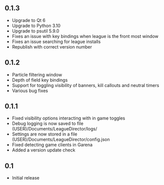 ## 0.1.3
 - Upgrade to Qt 6
 - Upgrade to Python 3.10
 - Upgrade to psutil 5.9.0
 - Fixes an issue with key bindings when league is the front most window
 - Fixes an issue searching for league installs
 - Republish with correct version number

## 0.1.2
 - Particle filtering window
 - Depth of field key bindings
 - Support for toggling visibility of banners, kill callouts and neutral timers
 - Various bug fixes

## 0.1.1
- Fixed visibility options interacting with in game toggles
- Debug logging is now saved to file (USER)/Documents/LeagueDirector/logs/
- Settings are now stored in a file (USER)/Documents/LeagueDirector/config.json
- Fixed detecting game clients in Garena
- Added a version update check

## 0.1
- Initial release
